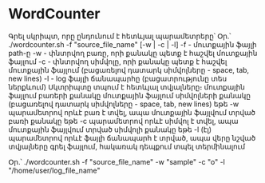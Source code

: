 # WordCounter
Գրել սկրիպտ, որը ընդունում է հետևյալ պարամետրերը՝
Օր․՝ ./wordcounter.sh -f "source_file_name" [-w | -c | -l]
-f - մուտքային ֆայլի path-ը
-w - փնտրվող բառը, որի քանակը պետք է հաշվել մուտքային ֆայլում
-c - փնտրվող սիմվոլը, որի քանակը պետք է հաշվել մուտքային ֆայլում (բացառելով դատարկ սիմվոլները - space, tab, new lines)
-l - log ֆայլի ճանապարհը (բացատրությունը տես ներքևում)
Սկտրիպտը տպում է հետևյալ տվյալները։
մուտքային ֆայլում բառերի քանակը
մուտքային ֆայլում սիմվոլների քանակը (բացառելով դատարկ սիմվոլները - space, tab, new lines)
եթե -w պարամետրով որևէ բառ է տվել, ապա մուտքային ֆայլվում տրված բառի քանակը
եթե -c պարամետրով որևէ սիմվոլ է տվել, ապա մուտքային ֆայլվում տրված սիմվոլի քանակը
եթե -l (էլ) պարամետրով որևէ ֆայլի ճանապարհ է տրված, ապա վերը նշված տվյալները գրել ֆայլում, հակառակ դեպքում տպել տերմինալում

Օր․՝
./wordcounter.sh -f "source_file_name" -w "sample" -c "o" -l "/home/user/log_file_name"
